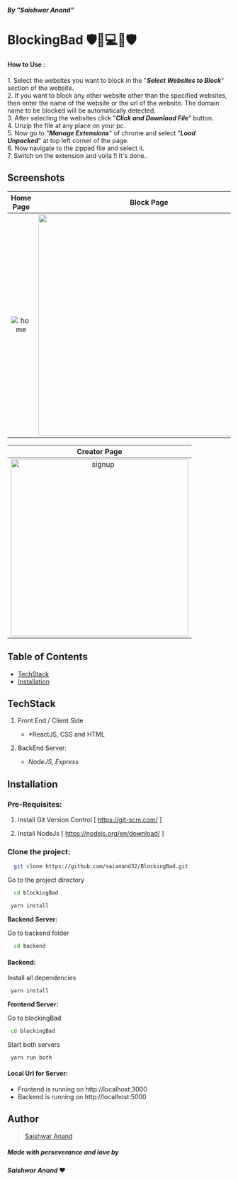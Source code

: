 ##### By "*Saishwar Anand*"

#  BlockingBad 🛡️🚫💻🚫🛡️

#### How to Use :

1.</b> Select the websites you want to block in the "<i><b>Select Websites to Block</b></i>" section of the website.<br/>
2.</b> If you want to block any other website other than the specified websites, then enter the name of the website or the url of the website. The domain name to be blocked will be automatically detected.<br/>
3.</b> After selecting the websites click "<i><b>Click and Download File</b></i>" button.<br/>
4.</b> Unzip the file at any place on your pc.<br/>
5.</b> Now go to "<i><b>Manage Extensions</b></i>" of chrome and select "<i><b>Load Unpacked</b></i>" at top left corner of the page.<br/>
6.</b> Now navigate to the zipped file and select it.<br/>
7.</b> Switch on the extension and volla !! It's done..<br/>


## Screenshots 


|      Home Page        |   Block Page   |
| :--------------------: | :---------------------: |
| <img src="https://i.ibb.co/TKx6dwq/Screenshot-2023-02-28-021519.png" alt="home" border="0" > | <img src="https://i.ibb.co/bQNrLnv/Screenshot-2023-02-28-021541.png" border="0" width=500> |

|     Creator Page       
| :--------------------: | 
| <img src="https://i.ibb.co/B3KB9h4/Screenshot-2023-02-28-021558.png" alt="signup" border="0" width=400> | 


## Table of Contents
  - [TechStack](#techstack)
  - [Installation](#installation)


## TechStack

1. Front End / Client Side
    - *ReactJS, CSS and HTML

2. BackEnd Server:
   - *NodeJS, Express*
    
    
## Installation


### Pre-Requisites:
1. Install Git Version Control
[ https://git-scm.com/ ]

2. Install NodeJs
[ https://nodejs.org/en/download/ ]







### Clone the project:

```bash
  git clone https://github.com/saianand32/BlockingBad.git

```

Go to the project directory

```bash
  cd blockingBad

```

```bash
 yarn install
```

**Backend Server:**

Go to backend folder

```bash
  cd backend
```
#### Backend:

Install all dependencies

```bash
 yarn install
```


**Frontend Server:**

Go to blockingBad

```bash
 cd blockingBad
```

Start both servers

```bash
 yarn run both
```

#### Local Url for Server:

- Frontend is running on http://localhost:3000 
- Backend is running on http://localhost:5000 



## Author
  > [Saishwar Anand](https://github.com/saianand32)
 
##### Made with perseverance and love by
####  *Saishwar Anand* ❤️

